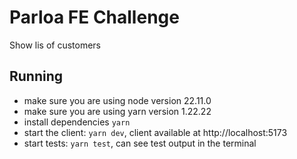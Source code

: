 # Parloa FE Challenge
Show lis of customers

## Running

- make sure you are using node version 22.11.0
- make sure you are using yarn version 1.22.22
- install dependencies `yarn`
- start the client: `yarn dev`, client available at http://localhost:5173
- start tests: `yarn test`, can see test output in the terminal

